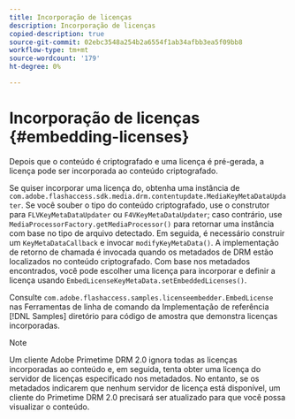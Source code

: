 ```yaml
---
title: Incorporação de licenças
description: Incorporação de licenças
copied-description: true
source-git-commit: 02ebc3548a254b2a6554f1ab34afbb3ea5f09bb8
workflow-type: tm+mt
source-wordcount: '179'
ht-degree: 0%

---
```


# Incorporação de licenças {#embedding-licenses}

Depois que o conteúdo é criptografado e uma licença é pré-gerada, a licença pode ser incorporada ao conteúdo criptografado.

Se quiser incorporar uma licença do, obtenha uma instância de `com.adobe.flashaccess.sdk.media.drm.contentupdate.MediaKeyMetaDataUpdater`. Se você souber o tipo do conteúdo criptografado, use o construtor para `FLVKeyMetaDataUpdater` ou `F4VKeyMetaDataUpdater`; caso contrário, use `MediaProcessorFactory.getMediaProcessor()` para retornar uma instância com base no tipo de arquivo detectado. Em seguida, é necessário construir um `KeyMetaDataCallback` e invocar `modifyKeyMetaData()`. A implementação de retorno de chamada é invocada quando os metadados de DRM estão localizados no conteúdo criptografado. Com base nos metadados encontrados, você pode escolher uma licença para incorporar e definir a licença usando `EmbedLicenseKeyMetaData.setEmbeddedLicenses()`.

Consulte `com.adobe.flashaccess.samples.licenseembedder.EmbedLicense` nas Ferramentas de linha de comando da Implementação de referência [!DNL Samples] diretório para código de amostra que demonstra licenças incorporadas.

>[!NOTE]
>
>Um cliente Adobe Primetime DRM 2.0 ignora todas as licenças incorporadas ao conteúdo e, em seguida, tenta obter uma licença do servidor de licenças especificado nos metadados. No entanto, se os metadados indicarem que nenhum servidor de licença está disponível, um cliente do Primetime DRM 2.0 precisará ser atualizado para que você possa visualizar o conteúdo.
